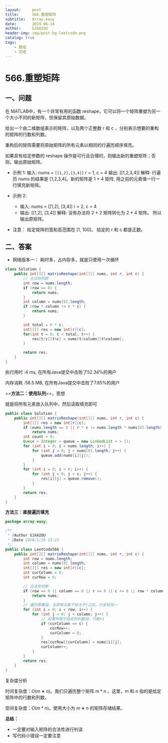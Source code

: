 ```yaml
---
layout:     post
title:      566.重塑矩阵
subtitle:   Array.easy
date:       2019-06-14
author:     GJXAIOU
header-img: img/post-bg-leetcode.png
catalog: true
tags:
    - 数组
    - 完成
---
```



# 566.重塑矩阵

## 一、问题

在 MATLAB中，有一个非常有用的函数 reshape，它可以将一个矩阵重塑为另一个大小不同的新矩阵，但保留其原始数据。

给出一个由二维数组表示的矩阵，以及两个正整数 r 和 c ，分别表示想要的重构的矩阵的行数和列数。

重构后的矩阵需要将原始矩阵的所有元素以相同的行遍历顺序填充。

如果具有给定参数的 reshape 操作是可行且合理的，则输出新的重塑矩阵；否则，输出原始矩阵。

- 示例 1: 
输入: 
nums = `[[1,2],[3,4]]`
r = 1, c = 4
输出: 
[[1,2,3,4]]
解释:
行遍历 nums 的结果是 [1,2,3,4]。新的矩阵是 1 * 4 矩阵, 用之前的元素值一行一行填充新矩阵。

- 示例 2:
  - 输入: 
nums = 
[[1,2],
 [3,4]]
r = 2, c = 4
  - 输出: 
[[1,2],
 [3,4]]
解释:
没有办法将 2 * 2 矩阵转化为 2 * 4 矩阵。 所以输出原矩阵。

- 注意：
给定矩阵的宽和高范围在 [1, 100]。
给定的 r 和 c 都是正数。



## 二、答案

- 网络版本一：
耗时多，占内存多，就是只使用一次循环
```java
class Solution {
    public int[][] matrixReshape(int[][] nums, int r, int c) {
        // 合法性判断
        int row = nums.length;
        if (row == 0) {
            return nums;
        }
        int column = nums[0].length;
        if (row * column != r * c) {
            return nums;
        }

        int total = r * c;
        int[][] res = new int[r][c];
        for(int t = 0; t < total; t++) {
            res[t/c][t%c] = nums[t/column][t%column];
        }

        return res;
    }
}

```
执行用时 :4 ms, 在所有Java提交中击败了52.34%的用户

内存消耗 :56.5 MB, 在所有Java提交中击败了7.85%的用户

==**方法二：使用队列**==，思想

就是将所有元素放入队列中，然后读取填充即可

```java
public class Solution {
    public int[][] matrixReshape(int[][] nums, int r, int c) {
        int[][] res = new int[r][c];
        if (nums.length == 0 || r * c != nums.length * nums[0].length)
            return nums;
        int count = 0;
        Queue < Integer > queue = new LinkedList < > ();
        for (int i = 0; i < nums.length; i++) {
            for (int j = 0; j < nums[0].length; j++) {
                queue.add(nums[i][j]);
            }
        }
        for (int i = 0; i < r; i++) {
            for (int j = 0; j < c; j++) {
                res[i][j] = queue.remove();
            }
        }
        return res;
    }
}

```



**方法三：直接遍历填充**

```java
package array.easy;

/**
 * @Author GJXAIOU
 * @Date 2020/1/29 15:22
 */
public class LeetCode566 {
    public int[][] matrixReshape(int[][] nums, int r, int c) {
        int row = nums.length;
        int column = nums[0].length;
        int[][] res = new int[r][c];
        int curColumn = 0;
        int curRow = 0;

        // 合法性判断
        if (row == 0 || column == 0 || r <= 0 || c <= 0 || row * column != r * c) {
            return nums;
        }
        // 遍历原数组，当原来元素下标大于r之后，行坐标加一
        for (int i = 0; i < row; i++) {
            for (int j = 0; j < column; j++) {
                // 如果列等于给定的列数目，行数+1
                if (curColumn == c) {
                    curRow++;
                    curColumn = 0;
                }
                res[curRow][curColumn] = nums[i][j];
                curColumn++;
            }
        }
        return res;
    }
}

```

复杂度分析

时间复杂度：$O(m∗n)$。我们只遍历整个矩阵 $m*n$ 。这里，m 和 n 指的是给定矩阵中的行数和列数。

空间复杂度：$O(m*n)$。使用大小为 $m∗n$ 的矩阵存储结果。



**总结：**
- 一定要对输入矩阵的合法性进行判读
- 写代码小错误一定要注意